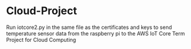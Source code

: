 # Cloud-Project
Run iotcore2.py in the same file as the certificates and keys to send temperature sensor data from the raspberry pi to the AWS IoT Core
Term Project for Cloud Computing
